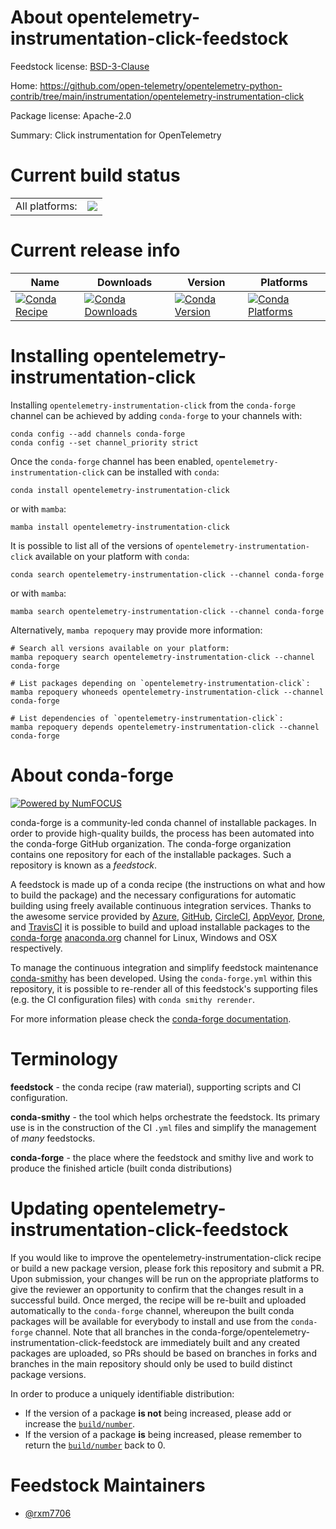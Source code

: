 About opentelemetry-instrumentation-click-feedstock
===================================================

Feedstock license: [BSD-3-Clause](https://github.com/conda-forge/opentelemetry-instrumentation-click-feedstock/blob/main/LICENSE.txt)

Home: https://github.com/open-telemetry/opentelemetry-python-contrib/tree/main/instrumentation/opentelemetry-instrumentation-click

Package license: Apache-2.0

Summary: Click instrumentation for OpenTelemetry

Current build status
====================


<table><tr><td>All platforms:</td>
    <td>
      <a href="https://dev.azure.com/conda-forge/feedstock-builds/_build/latest?definitionId=26305&branchName=main">
        <img src="https://dev.azure.com/conda-forge/feedstock-builds/_apis/build/status/opentelemetry-instrumentation-click-feedstock?branchName=main">
      </a>
    </td>
  </tr>
</table>

Current release info
====================

| Name | Downloads | Version | Platforms |
| --- | --- | --- | --- |
| [![Conda Recipe](https://img.shields.io/badge/recipe-opentelemetry--instrumentation--click-green.svg)](https://anaconda.org/conda-forge/opentelemetry-instrumentation-click) | [![Conda Downloads](https://img.shields.io/conda/dn/conda-forge/opentelemetry-instrumentation-click.svg)](https://anaconda.org/conda-forge/opentelemetry-instrumentation-click) | [![Conda Version](https://img.shields.io/conda/vn/conda-forge/opentelemetry-instrumentation-click.svg)](https://anaconda.org/conda-forge/opentelemetry-instrumentation-click) | [![Conda Platforms](https://img.shields.io/conda/pn/conda-forge/opentelemetry-instrumentation-click.svg)](https://anaconda.org/conda-forge/opentelemetry-instrumentation-click) |

Installing opentelemetry-instrumentation-click
==============================================

Installing `opentelemetry-instrumentation-click` from the `conda-forge` channel can be achieved by adding `conda-forge` to your channels with:

```
conda config --add channels conda-forge
conda config --set channel_priority strict
```

Once the `conda-forge` channel has been enabled, `opentelemetry-instrumentation-click` can be installed with `conda`:

```
conda install opentelemetry-instrumentation-click
```

or with `mamba`:

```
mamba install opentelemetry-instrumentation-click
```

It is possible to list all of the versions of `opentelemetry-instrumentation-click` available on your platform with `conda`:

```
conda search opentelemetry-instrumentation-click --channel conda-forge
```

or with `mamba`:

```
mamba search opentelemetry-instrumentation-click --channel conda-forge
```

Alternatively, `mamba repoquery` may provide more information:

```
# Search all versions available on your platform:
mamba repoquery search opentelemetry-instrumentation-click --channel conda-forge

# List packages depending on `opentelemetry-instrumentation-click`:
mamba repoquery whoneeds opentelemetry-instrumentation-click --channel conda-forge

# List dependencies of `opentelemetry-instrumentation-click`:
mamba repoquery depends opentelemetry-instrumentation-click --channel conda-forge
```


About conda-forge
=================

[![Powered by
NumFOCUS](https://img.shields.io/badge/powered%20by-NumFOCUS-orange.svg?style=flat&colorA=E1523D&colorB=007D8A)](https://numfocus.org)

conda-forge is a community-led conda channel of installable packages.
In order to provide high-quality builds, the process has been automated into the
conda-forge GitHub organization. The conda-forge organization contains one repository
for each of the installable packages. Such a repository is known as a *feedstock*.

A feedstock is made up of a conda recipe (the instructions on what and how to build
the package) and the necessary configurations for automatic building using freely
available continuous integration services. Thanks to the awesome service provided by
[Azure](https://azure.microsoft.com/en-us/services/devops/), [GitHub](https://github.com/),
[CircleCI](https://circleci.com/), [AppVeyor](https://www.appveyor.com/),
[Drone](https://cloud.drone.io/welcome), and [TravisCI](https://travis-ci.com/)
it is possible to build and upload installable packages to the
[conda-forge](https://anaconda.org/conda-forge) [anaconda.org](https://anaconda.org/)
channel for Linux, Windows and OSX respectively.

To manage the continuous integration and simplify feedstock maintenance
[conda-smithy](https://github.com/conda-forge/conda-smithy) has been developed.
Using the ``conda-forge.yml`` within this repository, it is possible to re-render all of
this feedstock's supporting files (e.g. the CI configuration files) with ``conda smithy rerender``.

For more information please check the [conda-forge documentation](https://conda-forge.org/docs/).

Terminology
===========

**feedstock** - the conda recipe (raw material), supporting scripts and CI configuration.

**conda-smithy** - the tool which helps orchestrate the feedstock.
                   Its primary use is in the construction of the CI ``.yml`` files
                   and simplify the management of *many* feedstocks.

**conda-forge** - the place where the feedstock and smithy live and work to
                  produce the finished article (built conda distributions)


Updating opentelemetry-instrumentation-click-feedstock
======================================================

If you would like to improve the opentelemetry-instrumentation-click recipe or build a new
package version, please fork this repository and submit a PR. Upon submission,
your changes will be run on the appropriate platforms to give the reviewer an
opportunity to confirm that the changes result in a successful build. Once
merged, the recipe will be re-built and uploaded automatically to the
`conda-forge` channel, whereupon the built conda packages will be available for
everybody to install and use from the `conda-forge` channel.
Note that all branches in the conda-forge/opentelemetry-instrumentation-click-feedstock are
immediately built and any created packages are uploaded, so PRs should be based
on branches in forks and branches in the main repository should only be used to
build distinct package versions.

In order to produce a uniquely identifiable distribution:
 * If the version of a package **is not** being increased, please add or increase
   the [``build/number``](https://docs.conda.io/projects/conda-build/en/latest/resources/define-metadata.html#build-number-and-string).
 * If the version of a package **is** being increased, please remember to return
   the [``build/number``](https://docs.conda.io/projects/conda-build/en/latest/resources/define-metadata.html#build-number-and-string)
   back to 0.

Feedstock Maintainers
=====================

* [@rxm7706](https://github.com/rxm7706/)

